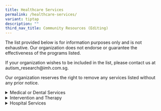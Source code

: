 ```yaml
---
title: Healthcare Services
permalink: /healthcare-services/
variant: tiptap
description: ""
third_nav_title: Community Resources (Editing)
---
```

<p>The list provided below is for information purposes only and is not exhaustive.
Our organization does not endorse or guarantee the effectiveness of the
programs listed.</p>
<p>If your organization wishes to be included in the list, please contact
us at autism_research@imh.com.sg.</p>
<p>Our organization reserves the right to remove any services listed without
any prior notice.</p>
<div data-type="detailGroup" class="isomer-accordion-group isomer-accordion isomer-accordion-white">
<details class="isomer-details">
<summary>Medical or Dental Services</summary>
<div data-type="detailsContent" class="isomer-details-content">
<table style="minWidth: 50px">
<colgroup>
<col>
<col>
</colgroup>
<tbody>
<tr>
<th rowspan="1" colspan="1">
<p>Organization/Service</p>
</th>
<th rowspan="1" colspan="1">
<p>Guide</p>
</th>
</tr>
<tr>
<td rowspan="1" colspan="1">
<p><a href="https://www.enablingguide.sg/services-listing" rel="noopener nofollow" target="_blank">Enabling Guide</a>
</p>
</td>
<td rowspan="1" colspan="1">
<p>To locate medical or dental services:</p>
<ol data-tight="true" class="tight">
<li>
<p>Go to <a href="http://www.enablingguide.sg/services-listing" rel="noopener noreferrer nofollow" target="_blank">www.enablingguide.sg/services-listing</a>
</p>
</li>
<li>
<p>Click on the 'Types of Disability' tab and select the relevant categories
e.g. Autism</p>
</li>
<li>
<p>Click on the 'Types of Disability Services' and select 'Medical and Dental'</p>
</li>
</ol>
<p>The list should be filtered for Medical and Dental services now. Other
types of disability services can be selected for other needs.</p>
</td>
</tr>
</tbody>
</table>
</div>
</details>
</div>
<div data-type="detailGroup" class="isomer-accordion-group isomer-accordion isomer-accordion-white">
<details class="isomer-details">
<summary>Intervention and Therapy</summary>
<div data-type="detailsContent" class="isomer-details-content">
<table style="minWidth: 50px">
<colgroup>
<col>
<col>
</colgroup>
<tbody>
<tr>
<th rowspan="1" colspan="1">
<p>Organization/Service</p>
</th>
<th rowspan="1" colspan="1">
<p>Guide</p>
</th>
</tr>
<tr>
<td rowspan="1" colspan="1">
<p><a href="www.enablingguide.sg/services-listing" rel="noopener nofollow" target="_blank">Enabling Guide</a>
</p>
</td>
<td rowspan="1" colspan="1">
<p>To locate intervention or therapy services:</p>
<ol data-tight="true" class="tight">
<li>
<p>Go to <a href="http://www.enablingguide.sg/services-listing" rel="noopener noreferrer nofollow" target="_blank">www.enablingguide.sg/services-listing</a>
</p>
</li>
<li>
<p>Click on the 'Types of Disability' tab and select the relevant categories
e.g. Autism</p>
</li>
<li>
<p>Click on the 'Types of Disability Services' tab and select 'Intervention
and Therapy'</p>
</li>
</ol>
<p>The list should be filtered for Intervention and Therapy services now.
Other types of disability services can be selected for other needs.</p>
</td>
</tr>
</tbody>
</table>
</div>
</details>
</div>
<div data-type="detailGroup" class="isomer-accordion-group isomer-accordion isomer-accordion-white">
<details class="isomer-details">
<summary>Hospital Services</summary>
<div data-type="detailsContent" class="isomer-details-content">
<table style="minWidth: 50px">
<colgroup>
<col>
<col>
</colgroup>
<tbody>
<tr>
<th rowspan="1" colspan="1">
<p>Organization/Service</p>
</th>
<th rowspan="1" colspan="1">
<p>Guide</p>
</th>
</tr>
<tr>
<td rowspan="1" colspan="1">
<p><a href="https://www.imh.com.sg/Clinical-Services/Outpatient-Clinics/Pages/Child-Guidance-Clinic.aspx" rel="noopener nofollow" target="_blank">Child Guidance Clinic (IMH)</a>
</p>
<p></p>
<p>Appointment: 6389 2200</p>
<p></p>
<p>Child Guidance Clinic, IMH:</p>
<p>Institute of Mental Health</p>
<p>Buangkok Green Medical Park</p>
<p>10 Buangkok View, Block 3, Basement 1, S(539747)</p>
<p></p>
<p>Child Guidance Clinic, HPB</p>
<p>Health Promotion Board Building</p>
<p>3 Second Hospital Avenue, #03-01</p>
<p>S(168937)</p>
</td>
<td rowspan="1" colspan="1">
<p>To locate information on the Child Guidance Clinic (IMH):</p>
<ol data-tight="true" class="tight">
<li>
<p>Go to <a href="https://www.imh.com.sg/Clinical-Services/Outpatient-Clinics/Pages/Child-Guidance-Clinic.aspx" rel="noopener noreferrer nofollow" target="_blank">https://www.imh.com.sg/Clinical-Services/Outpatient-Clinics/Pages/Child-Guidance-Clinic.aspx</a>
</p>
</li>
</ol>
<p></p>
</td>
</tr>
<tr>
<td rowspan="1" colspan="1">
<p><a href="https://www.nuh.com.sg/care-at-nuh/specialties/paediatrics/developmental-and-behavioural-paediatrics" rel="noopener nofollow" target="_blank">Child Development Unit (NUH)</a>
</p>
<p></p>
<p>Tel: 6665 2530/2531</p>
<p></p>
<p></p>
</td>
<td rowspan="1" colspan="1">
<p>To locate information on the Child Development Unit (NUH):</p>
<ol data-tight="true" class="tight">
<li>
<p>Go to <a href="https://www.nuh.com.sg/care-at-nuh/specialties/paediatrics/developmental-and-behavioural-paediatrics" rel="noopener noreferrer nofollow" target="_blank">https://www.nuh.com.sg/care-at-nuh/specialties/paediatrics/developmental-and-behavioural-paediatrics</a>
</p>
</li>
</ol>
</td>
</tr>
<tr>
<td rowspan="1" colspan="1">
<p><a href="https://www.kkh.com.sg/patient-care/areas-of-care/childrens-services/Pages/child-development.aspx" rel="noopener nofollow" target="_blank">Department of Child Development (KKH)</a>
</p>
<p></p>
<p>Tel: 6294 4050</p>
<p>Email: centralappt@kkh.com.sg</p>
</td>
<td rowspan="1" colspan="1">
<p>To locate information on the Department of Child Development (KKH):</p>
<ol data-tight="true" class="tight">
<li>
<p>Go to <a href="https://www.kkh.com.sg/patient-care/areas-of-care/childrens-services/Pages/child-development.aspx" rel="noopener noreferrer nofollow" target="_blank">https://www.kkh.com.sg/patient-care/areas-of-care/childrens-services/Pages/child-development.aspx</a>
</p>
</li>
</ol>
</td>
</tr>
</tbody>
</table>
</div>
</details>
</div>
<p></p>